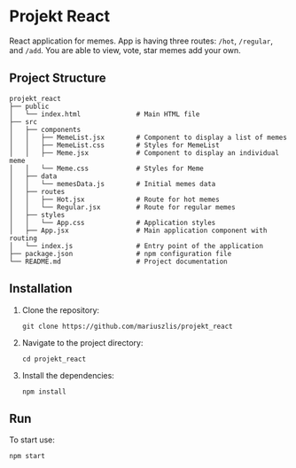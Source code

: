 # Projekt React

React application for memes. App is having three routes: `/hot`, `/regular`, and `/add`. You are able to view, vote, star memes add your own.

## Project Structure

```
projekt_react
├── public
│   └── index.html              # Main HTML file
├── src
│   ├── components
│   │   ├── MemeList.jsx        # Component to display a list of memes
│   │   ├── MemeList.css        # Styles for MemeList
│   │   ├── Meme.jsx            # Component to display an individual meme
│   │   └── Meme.css            # Styles for Meme
│   ├── data
│   │   └── memesData.js        # Initial memes data
│   ├── routes
│   │   ├── Hot.jsx             # Route for hot memes
│   │   └── Regular.jsx         # Route for regular memes
│   ├── styles
│   │   └── App.css             # Application styles
│   ├── App.jsx                 # Main application component with routing
│   └── index.js                # Entry point of the application
├── package.json                # npm configuration file
└── README.md                   # Project documentation
```

## Installation

1. Clone the repository:
   ```
   git clone https://github.com/mariuszlis/projekt_react
   ```
2. Navigate to the project directory:
   ```
   cd projekt_react
   ```
3. Install the dependencies:
   ```
   npm install
   ```

## Run

To start use:

   ```
   npm start
   ```
